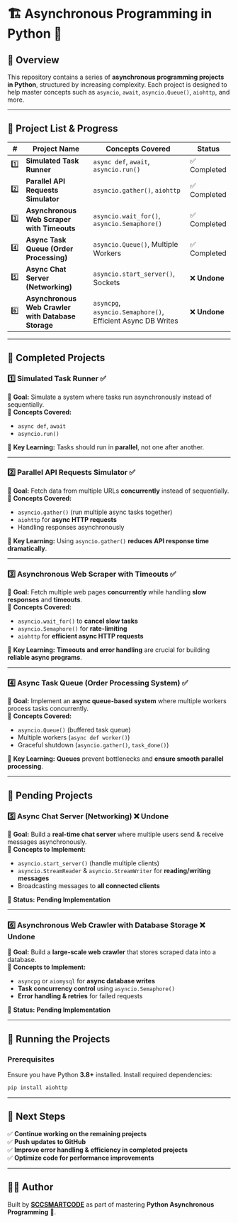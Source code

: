 # 🏗️ Asynchronous Programming in Python 🚀  

## **📌 Overview**
This repository contains a series of **asynchronous programming projects in Python**, structured by increasing complexity. Each project is designed to help master concepts such as `asyncio`, `await`, `asyncio.Queue()`, `aiohttp`, and more.

---

## **📂 Project List & Progress**  

| # | **Project Name** | **Concepts Covered** | **Status** |  
|---|------------------|----------------------|-----------|  
| 1️⃣ | **Simulated Task Runner** | `async def`, `await`, `asyncio.run()` | ✅ Completed |  
| 2️⃣ | **Parallel API Requests Simulator** | `asyncio.gather()`, `aiohttp` | ✅ Completed |  
| 3️⃣ | **Asynchronous Web Scraper with Timeouts** | `asyncio.wait_for()`, `asyncio.Semaphore()` | ✅ Completed |  
| 4️⃣ | **Async Task Queue (Order Processing)** | `asyncio.Queue()`, Multiple Workers | ✅ Completed |  
| 5️⃣ | **Async Chat Server (Networking)** | `asyncio.start_server()`, Sockets | ❌ **Undone** |  
| 6️⃣ | **Asynchronous Web Crawler with Database Storage** | `asyncpg`, `asyncio.Semaphore()`, Efficient Async DB Writes | ❌ **Undone** |  

---

## **📌 Completed Projects**
### **1️⃣ Simulated Task Runner** ✅  
🔹 **Goal:** Simulate a system where tasks run asynchronously instead of sequentially.  
🔹 **Concepts Covered:**  
- `async def`, `await`  
- `asyncio.run()`  

🔹 **Key Learning:** Tasks should run in **parallel**, not one after another.

---

### **2️⃣ Parallel API Requests Simulator** ✅  
🔹 **Goal:** Fetch data from multiple URLs **concurrently** instead of sequentially.  
🔹 **Concepts Covered:**  
- `asyncio.gather()` (run multiple async tasks together)  
- `aiohttp` for **async HTTP requests**  
- Handling responses asynchronously  

🔹 **Key Learning:** Using `asyncio.gather()` **reduces API response time dramatically**.

---

### **3️⃣ Asynchronous Web Scraper with Timeouts** ✅  
🔹 **Goal:** Fetch multiple web pages **concurrently** while handling **slow responses** and **timeouts**.  
🔹 **Concepts Covered:**  
- `asyncio.wait_for()` to **cancel slow tasks**  
- `asyncio.Semaphore()` for **rate-limiting**  
- `aiohttp` for **efficient async HTTP requests**  

🔹 **Key Learning:** **Timeouts and error handling** are crucial for building **reliable async programs**.

---

### **4️⃣ Async Task Queue (Order Processing System)** ✅  
🔹 **Goal:** Implement an **async queue-based system** where multiple workers process tasks concurrently.  
🔹 **Concepts Covered:**  
- `asyncio.Queue()` (buffered task queue)  
- Multiple workers (`async def worker()`)  
- Graceful shutdown (`asyncio.gather()`, `task_done()`)  

🔹 **Key Learning:** **Queues** prevent bottlenecks and **ensure smooth parallel processing**.

---

## **📌 Pending Projects**
### **5️⃣ Async Chat Server (Networking)** ❌ **Undone**  
🔹 **Goal:** Build a **real-time chat server** where multiple users send & receive messages asynchronously.  
🔹 **Concepts to Implement:**  
- `asyncio.start_server()` (handle multiple clients)  
- `asyncio.StreamReader` & `asyncio.StreamWriter` for **reading/writing messages**  
- Broadcasting messages to **all connected clients**  

🔹 **Status:** **Pending Implementation**  

---

### **6️⃣ Asynchronous Web Crawler with Database Storage** ❌ **Undone**  
🔹 **Goal:** Build a **large-scale web crawler** that stores scraped data into a database.  
🔹 **Concepts to Implement:**  
- `asyncpg` or `aiomysql` for **async database writes**  
- **Task concurrency control** using `asyncio.Semaphore()`  
- **Error handling & retries** for failed requests  

🔹 **Status:** **Pending Implementation**  

---

## **📌 Running the Projects**
### **Prerequisites**
Ensure you have Python **3.8+** installed. Install required dependencies:
```bash
pip install aiohttp
```

---

## **📌 Next Steps**
✅ **Continue working on the remaining projects**  
✅ **Push updates to GitHub**  
✅ **Improve error handling & efficiency in completed projects**  
✅ **Optimize code for performance improvements**  

---

## **👨‍💻 Author**
Built by **[SCCSMARTCODE](https://github.com/sccsmartcode)** as part of mastering **Python Asynchronous Programming** 🚀.